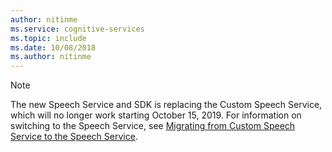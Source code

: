 ```yaml
---
author: nitinme
ms.service: cognitive-services
ms.topic: include
ms.date: 10/08/2018
ms.author: nitinme
---
```


> [!NOTE]
> The new Speech Service and SDK is replacing the Custom Speech Service, which will no longer work starting October 15, 2019. For information on switching to the Speech Service, see [Migrating from Custom Speech Service to the Speech Service](../articles/cognitive-services/speech-service/how-to-migrate-from-custom-speech-service.md).